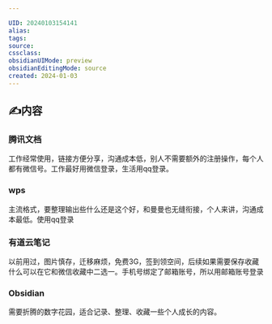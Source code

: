 ```yaml
---

UID: 20240103154141 
alias: 
tags: 
source: 
cssclass: 
obsidianUIMode: preview
obsidianEditingMode: source
created: 2024-01-03
---
```


## ✍内容

### 腾讯文档
工作经常使用，链接方便分享，沟通成本低，别人不需要额外的注册操作，每个人都有微信号。工作最好用微信登录，生活用qq登录。

### wps
主流格式，要整理输出些什么还是这个好，和曼曼也无缝衔接，个人来讲，沟通成本最低。使用qq登录

### 有道云笔记
以前用过，图片慎存，迁移麻烦，免费3G，签到领空间，后续如果需要保存收藏什么可以在它和微信收藏中二选一。手机号绑定了邮箱账号，所以用邮箱账号登录

### Obsidian
需要折腾的数字花园，适合记录、整理、收藏一些个人成长的内容。



